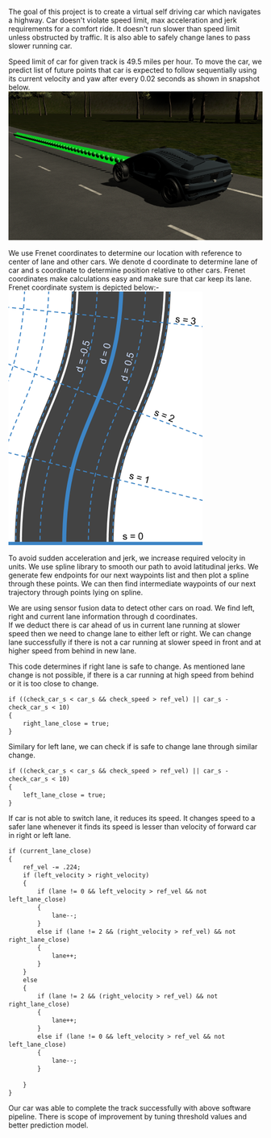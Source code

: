 [//]: # (Image References)

[image1]: ./images/waypoint.PNG
[image2]: ./images/frenet.png

The goal of this project is to create a virtual self driving car which navigates a highway. Car doesn't violate speed limit, max acceleration and jerk requirements for a comfort ride. It doesn't run slower than speed limit unless obstructed by traffic. It is also able to safely change lanes to pass slower running car.    

Speed limit of car for given track is 49.5 miles per hour. To move the car, we predict list of future points that car is expected to follow sequentially using its current velocity and yaw after every 0.02 seconds as shown in snapshot below.     
![waypoint][image1]   

We use Frenet coordinates to determine our location with reference to center of lane and other cars. We denote d coordinate to determine lane of car and s coordinate to determine position relative to other cars. Frenet coordinates make calculations easy and make sure that car keep its lane. Frenet coordinate system is depicted below:-     
![frenet][image2]   


To avoid sudden acceleration and jerk, we increase required velocity in units. We use spline library to smooth our path to avoid latitudinal jerks. We generate few endpoints for our next waypoints list and then plot a spline through these points. We can then find intermediate waypoints of our next trajectory through points lying on spline.      

We are using sensor fusion data to detect other cars on road. We find left, right and current lane information through d coordinates.      
If we deduct there is car ahead of us in current lane running at slower speed then we need to change lane to either left or right. We can change lane successfully if there is not a car running at slower speed in front and at higher speed from behind in new lane.    

This code determines if right lane is safe to change. As mentioned lane change is not possible, if there is a car running at high speed from behind or it is too close to change.

```
if ((check_car_s < car_s && check_speed > ref_vel) || car_s - check_car_s < 10)
{
    right_lane_close = true;
}
```

Similary for left lane, we can check if is safe to change lane through similar change.
```
if ((check_car_s < car_s && check_speed > ref_vel) || car_s - check_car_s < 10)
{
    left_lane_close = true;
}
```

If car is not able to switch lane, it reduces its speed. It changes speed to a safer lane whenever it finds its speed is lesser than velocity of forward car in right or left lane.     
```
if (current_lane_close)
{
    ref_vel -= .224;
    if (left_velocity > right_velocity)
    {
        if (lane != 0 && left_velocity > ref_vel && not left_lane_close)
        {
            lane--;
        }
        else if (lane != 2 && (right_velocity > ref_vel) && not right_lane_close)
        {
            lane++;
        }
    }
    else
    {
        if (lane != 2 && (right_velocity > ref_vel) && not right_lane_close)
        {
            lane++;
        }
        else if (lane != 0 && left_velocity > ref_vel && not left_lane_close)
        {
            lane--;
        }

    }
}
```

Our car was able to complete the track successfully with above software pipeline. There is scope of improvement by tuning threshold values and better prediction model. 
